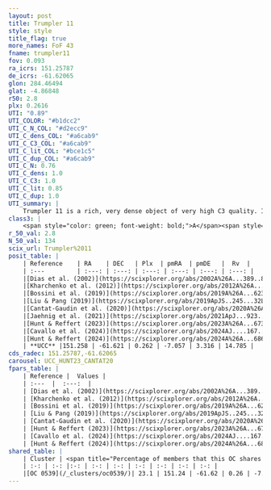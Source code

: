 ```yaml
---
layout: post
title: Trumpler 11
style: style
title_flag: true
more_names: FoF 43
fname: trumpler11
fov: 0.093
ra_icrs: 151.25787
de_icrs: -61.62065
glon: 284.46494
glat: -4.86848
r50: 2.8
plx: 0.2616
UTI: "0.89"
UTI_COLOR: "#b1dcc2"
UTI_C_N_COL: "#d2ecc9"
UTI_C_dens_COL: "#a6cab9"
UTI_C_C3_COL: "#a6cab9"
UTI_C_lit_COL: "#bce1c5"
UTI_C_dup_COL: "#a6cab9"
UTI_C_N: 0.76
UTI_C_dens: 1.0
UTI_C_C3: 1.0
UTI_C_lit: 0.85
UTI_C_dup: 1.0
UTI_summary: |
    Trumpler 11 is a rich, very dense object of very high C3 quality. It is well-studied in the literature. This object shares a small percentage of members with a later reported entry.
class3: |
    <span style="color: green; font-weight: bold;">A</span><span style="color: green; font-weight: bold;">A</span>
r_50_val: 2.8
N_50_val: 134
scix_url: Trumpler%2011
posit_table: |
    | Reference    | RA    | DEC   | Plx  | pmRA  | pmDE   |  Rv  |
    | :---         | :---: | :---: | :---: | :---: | :---: | :---: |
    |[Dias et al. (2002)](https://scixplorer.org/abs/2002A%26A...389..871D) | 151.225 | -61.6 | -- | -3.03 | 0.09 | -- |
    |[Kharchenko et al. (2012)](https://scixplorer.org/abs/2012A%26A...543A.156K) | 151.226 | -61.6 | -- | -5.11 | 0.3 | -- |
    |[Bossini et al. (2019)](https://scixplorer.org/abs/2019A%26A...623A.108B) | 151.248 | -61.619 | -- | -- | -- | -- |
    |[Liu & Pang (2019)](https://scixplorer.org/abs/2019ApJS..245...32L) | 151.256 | -61.629 | 0.245 | -6.797 | 3.373 | -- |
    |[Cantat-Gaudin et al. (2020)](https://scixplorer.org/abs/2020A%26A...640A...1C) | 151.248 | -61.619 | 0.248 | -7.057 | 3.314 | -- |
    |[Jaehnig et al. (2021)](https://scixplorer.org/abs/2021ApJ...923..129J) | 151.245 | -61.621 | 0.276 | -7.054 | 3.345 | -- |
    |[Hunt & Reffert (2023)](https://scixplorer.org/abs/2023A%26A...673A.114H) | 151.251 | -61.618 | 0.259 | -7.046 | 3.337 | 14.765 |
    |[Cavallo et al. (2024)](https://scixplorer.org/abs/2024AJ....167...12C) | 151.255 | -61.627 | 0.258 | -- | -- | -- |
    |[Hunt & Reffert (2024)](https://scixplorer.org/abs/2024A%26A...686A..42H) | 151.251 | -61.618 | 0.259 | -7.046 | 3.337 | 14.765 |
    | **UCC** |151.258 | -61.621 | 0.262 | -7.057 | 3.316 | 14.785 | 
cds_radec: 151.25787,-61.62065
carousel: UCC_HUNT23_CANTAT20
fpars_table: |
    | Reference |  Values |
    | :---  |  :---:  |
    | [Dias et al. (2002)](https://scixplorer.org/abs/2002A%26A...389..871D) | `E(B-V)=0.21, Dist=3100.0` |
    | [Kharchenko et al. (2012)](https://scixplorer.org/abs/2012A%26A...543A.156K) | `e_bv=0.167, distance=3884, log_age=8.155` |
    | [Bossini et al. (2019)](https://scixplorer.org/abs/2019A%26A...623A.108B) | `AV=0.752, Dist=12.941, logA=7.325, Fe/H=0.0` |
    | [Liu & Pang (2019)](https://scixplorer.org/abs/2019ApJS..245...32L) | `Age=0.479, Z=0.25` |
    | [Cantat-Gaudin et al. (2020)](https://scixplorer.org/abs/2020A%26A...640A...1C) | `AVNN=0.7, DMNN=12.77, AgeNN=7.44` |
    | [Hunt & Reffert (2023)](https://scixplorer.org/abs/2023A%26A...673A.114H) | `AV50=0.371, diffAV50=0.622, MOD50=12.818, logAge50=8.104` |
    | [Cavallo et al. (2024)](https://scixplorer.org/abs/2024AJ....167...12C) | `AV50=0.64, dMod50=12.0, logAge50=8.36, [Fe/H]50=-0.57` |
    | [Hunt & Reffert (2024)](https://scixplorer.org/abs/2024A%26A...686A..42H) | `MassJ=677.236` |
shared_table: |
    | Cluster | <span title="Percentage of members that this OC shares with the ones listed">%</span>   | RA   | DEC   | Plx   | pmRA  | pmDE  | Rv | UTI |
    | :-: | :-: |:-: | :-: | :-: | :-: | :-: | :-: | :-: |
    |[OC 0539](/_clusters/oc0539/)| 23.1 | 151.24 | -61.62 | 0.26 | -7.05 | 3.32 | -- |0.0 |
---
```

